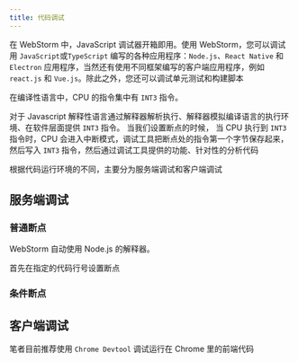 ```yaml
---
title: 代码调试
---
```


在 WebStorm 中，JavaScript 调试器开箱即用。使用 WebStorm，您可以调试用 `JavaScript`或`TypeScript` 编写的各种应用程序：`Node.js`、`React Native` 和 `Electron` 应用程序，当然还有使用不同框架编写的客户端应用程序，例如 `react.js` 和 `Vue.js`。除此之外，您还可以调试单元测试和构建脚本

在编译性语言中，CPU 的指令集中有 `INT3` 指令。

对于 Javascript 解释性语言通过解释器解析执行、解释器模拟编译语言的执行环境、在软件层面提供 `INT3` 指令。
当我们设置断点的时候， 当 CPU 执行到 `INT3` 指令时，CPU 会进入中断模式，调试工具把断点处的指令第一个字节保存起来，
然后写入 `INT3` 指令，然后通过调试工具提供的功能、针对性的分析代码

根据代码运行环境的不同，主要分为服务端调试和客户端调试

## 服务端调试

### 普通断点

WebStorm 自动使用 Node.js 的解释器。

首先在指定的代码行号设置断点

### 条件断点

## 客户端调试

笔者目前推荐使用 `Chrome Devtool` 调试运行在 Chrome 里的前端代码
